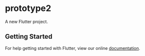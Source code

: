 # prototype2

A new Flutter project.

## Getting Started

For help getting started with Flutter, view our online
[documentation](https://flutter.io/).
